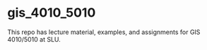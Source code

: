 # gis_4010_5010
This repo has lecture material, examples, and assignments for GIS 4010/5010 at SLU. 
